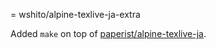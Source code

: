 = wshito/alpine-texlive-ja-extra

Added `make` on top of [paperist/alpine-texlive-ja](https://github.com/Paperist/docker-alpine-texlive-ja).